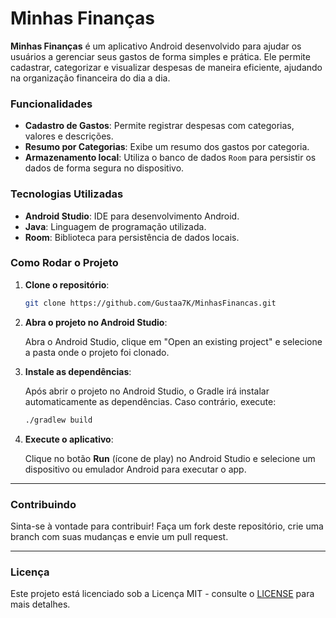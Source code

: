
# Minhas Finanças

**Minhas Finanças** é um aplicativo Android desenvolvido para ajudar os usuários a gerenciar seus gastos de forma simples e prática. Ele permite cadastrar, categorizar e visualizar despesas de maneira eficiente, ajudando na organização financeira do dia a dia.

### Funcionalidades

- **Cadastro de Gastos**: Permite registrar despesas com categorias, valores e descrições.
- **Resumo por Categorias**: Exibe um resumo dos gastos por categoria.
- **Armazenamento local**: Utiliza o banco de dados `Room` para persistir os dados de forma segura no dispositivo.

### Tecnologias Utilizadas

- **Android Studio**: IDE para desenvolvimento Android.
- **Java**: Linguagem de programação utilizada.
- **Room**: Biblioteca para persistência de dados locais.

### Como Rodar o Projeto

1. **Clone o repositório**:

   ```bash
   git clone https://github.com/Gustaa7K/MinhasFinancas.git
   ```

2. **Abra o projeto no Android Studio**:

   Abra o Android Studio, clique em "Open an existing project" e selecione a pasta onde o projeto foi clonado.

3. **Instale as dependências**:

   Após abrir o projeto no Android Studio, o Gradle irá instalar automaticamente as dependências. Caso contrário, execute:

   ```bash
   ./gradlew build
   ```

4. **Execute o aplicativo**:

   Clique no botão **Run** (ícone de play) no Android Studio e selecione um dispositivo ou emulador Android para executar o app.

---

### Contribuindo

Sinta-se à vontade para contribuir! Faça um fork deste repositório, crie uma branch com suas mudanças e envie um pull request.

---

### Licença

Este projeto está licenciado sob a Licença MIT - consulte o [LICENSE](LICENSE) para mais detalhes.

